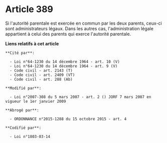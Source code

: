 # Article 389

Si l'autorité parentale est exercée en commun par les deux parents, ceux-ci sont administrateurs légaux. Dans les autres cas,
l'administration légale appartient à celui des parents qui exerce l'autorité parentale.

**Liens relatifs à cet article**

	**Cité par**:

	  - Loi n°64-1230 du 14 décembre 1964 - art. 10 (V)
	  - Loi n°64-1230 du 14 décembre 1964 - art. 9 (V)
	  - Code civil - art. 2143 (T)
	  - Code civil - art. 2409 (VT)
	  - Code civil - art. 288 (Ab)

	**Modifié par**:

	  - Loi n°2007-308 du 5 mars 2007 - art. 2 () JORF 7 mars 2007 en vigueur le 1er janvier 2009

	**Abrogé par**:

	  - ORDONNANCE n°2015-1288 du 15 octobre 2015 - art. 4

	**Codifié par**:

	  - Loi n°1803-03-14
